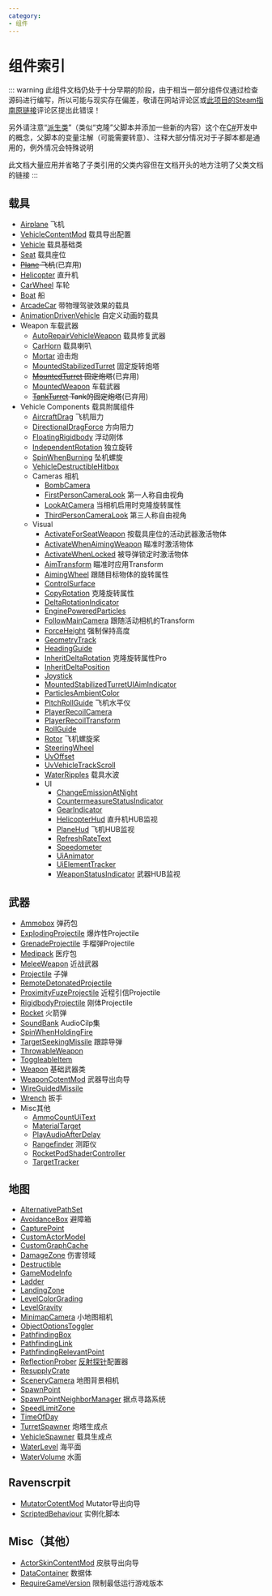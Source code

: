 ```yaml
---
category: 
- 组件
---
```


# 组件索引
::: warning
此组件文档仍处于十分早期的阶段，由于相当一部分组件仅通过检查源码进行编写，所以可能与现实存在偏差，敬请在网站评论区或[此项目的Steam指南原链接](https://steamcommunity.com/sharedfiles/filedetails/?id=2902809158)评论区提出此错误！

另外请注意“[派生类](https://www.runoob.com/csharp/csharp-inheritance.html)”（类似“克隆”父脚本并添加一些新的内容）这个在[C#](https://www.runoob.com/csharp/csharp-tutorial.html)开发中的概念，父脚本的变量注解（可能需要转意）、注释大部分情况对于子脚本都是通用的，例外情况会特殊说明

此文档大量应用并省略了子类引用的父类内容但在文档开头的地方注明了父类文档的链接
:::

## 载具
- [Airplane](./Airplane.md) 飞机
- [VehicleContentMod](./VehicleContentMod.md) 载具导出配置
- [Vehicle](./Vehicle.md) 载具基础类
- [Seat](./Seat.md) 载具座位
- ~~[Plane](./Plane.md) 飞机~~(已弃用)
- [Helicopter](./Helicopter.md) 直升机
- [CarWheel](./CarWheel.md) 车轮
- [Boat](./Boat.md) 船
- [ArcadeCar](./ArcadeCar.md) 带物理驾驶效果的载具
- [AnimationDrivenVehicle](./AnimationDrivenVehicle.md) 自定义动画的载具
- Weapon 车载武器
    - [AutoRepairVehicleWeapon](./AutoRepairVehicleWeapon.md) 载具修复武器
    - [CarHorn](./CarHorn.md) 载具喇叭
    - [Mortar](./Mortar.md) 迫击炮
    - [MountedStabilizedTurret](./MountedStabilizedTurret.md)  固定旋转炮塔
    - ~~[MountedTurret](./MountedTurret.md) 固定炮塔~~(已弃用)
    - [MountedWeapon](./MountedWeapon.md) 车载武器
    - ~~[TankTurret](./TankTurret.md) Tank的固定炮塔~~(已弃用)
- Vehicle Components 载具附属组件
    - [AircraftDrag](./AircraftDrag.md) 飞机阻力
    - [DirectionalDragForce](./DirectionalDragForce.md) 方向阻力
    - [FloatingRigidbody](./FloatingRigidbody.md) 浮动刚体
    - [IndependentRotation](./IndependentRotation.md) 独立旋转
    - [SpinWhenBurning](./SpinWhenBurning.md) 坠机螺旋
    - [VehicleDestructibleHitbox](./VehicleDestructibleHitbox.md) 
    - Cameras 相机
        - [BombCamera](./BombCamera.md)
        - [FirstPersonCameraLook](./FirstPersonCameraLook.md)  第一人称自由视角
        - [LookAtCamera](./LookAtCamera.md) 当相机启用时克隆旋转属性
        - [ThirdPersonCameraLook](./ThirdPersonCameraLook.md) 第三人称自由视角
    - Visual 
        - [ActivateForSeatWeapon](./ActivateForSeatWeapon.md) 按载具座位的活动武器激活物体
        - [ActivateWhenAimingWeapon](./ActivateWhenAimingWeapon.md) 瞄准时激活物体
        - [ActivateWhenLocked](./ActivateWhenLocked.md) 被导弹锁定时激活物体
        - [AimTransform](./AimTransform.md) 瞄准时应用Transform
        - [AimingWheel](./AimingWheel.md) 跟随目标物体的旋转属性
        - [ControlSurface](./ControlSurface.md)
        - [CopyRotation](./CopyRotation.md) 克隆旋转属性
		- [DeltaRotationIndicator](./DeltaRotationIndicator.md)
        - [EnginePoweredParticles](./EnginePoweredParticles.md)
        - [FollowMainCamera](./FollowMainCamera.md) 跟随活动相机的Transform
        - [ForceHeight](./ForceHeight.md) 强制保持高度
        - [GeometryTrack](./GeometryTrack.md)
        - [HeadingGuide](./HeadingGuide.md)
        - [InheritDeltaRotation](./InheritDeltaRotation.md) 克隆旋转属性Pro
		- [InheritDeltaPosition](./InheritDeltaPosition.md)
        - [Joystick](./Joystick.md)
        - [MountedStabilizedTurretUIAimIndicator](./MountedStabilizedTurretUIAimIndicator.md)
        - [ParticlesAmbientColor](./ParticlesAmbientColor.md)
        - [PitchRollGuide](./PitchRollGuide.md) 飞机水平仪
        - [PlayerRecoilCamera](./PlayerRecoilCamera.md)
        - [PlayerRecoilTransform](./PlayerRecoilTransform.md)
        - [RollGuide](./RollGuide.md)
        - [Rotor](./Rotor.md) 飞机螺旋桨
        - [SteeringWheel](./SteeringWheel.md)
        - [UvOffset](./UvOffset.md)
        - [UvVehicleTrackScroll](./UvVehicleTrackScroll.md)
        - [WaterRipples](./WaterRipples.md) 载具水波
        - UI
            - [ChangeEmissionAtNight](./ChangeEmissionAtNight.md)
            - [CountermeasureStatusIndicator](./CountermeasureStatusIndicator.md)
            - [GearIndicator](./GearIndicator.md)
            - [HelicopterHud](./HelicopterHud.md) 直升机HUB监视
            - [PlaneHud](./PlaneHud.md) 飞机HUB监视
            - [RefreshRateText](./RefreshRateText.md)
            - [Speedometer](./Speedometer.md)
            - [UiAnimator](./UiAnimator.md)
            - [UiElementTracker](./UiElementTracker.md)
            - [WeaponStatusIndicator](./WeaponStatusIndicator.md) 武器HUB监视

## 武器
- [Ammobox](./Ammobox.md) 弹药包
- [ExplodingProjectile](./ExplodingProjectile.md) 爆炸性Projectile
- [GrenadeProjectile](./GrenadeProjectile.md) 手榴弹Projectile
- [Medipack](./Medipack.md) 医疗包
- [MeleeWeapon](./MeleeWeapon.md) 近战武器
- [Projectile](./Projectile.md) 子弹
- [RemoteDetonatedProjectile](./RemoteDetonatedProjectile.md)
- [ProximityFuzeProjectile](./ProximityFuzeProjectile.md) 近程引信Projectile
- [RigidbodyProjectile](./RigidbodyProjectile.md) 刚体Projectile
- [Rocket](./Rocket.md) 火箭弹
- [SoundBank](./SoundBank.md)  AudioCilp集
- [SpinWhenHoldingFire](./SpinWhenHoldingFire.md)
- [TargetSeekingMissile](./TargetSeekingMissile.md) 跟踪导弹
- [ThrowableWeapon](./ThrowableWeapon.md)
- [ToggleableItem](./ToggleableItem.md)
- [Weapon](./Weapon.md) 基础武器类
- [WeaponCotentMod](./WeaponCotentMod.md) 武器导出向导
- [WireGuidedMissile](./WireGuidedMissile.md)
- [Wrench](./Wrench.md) 扳手
- Misc其他
    - [AmmoCountUiText](./AmmoCountUiText.md)
    - [MaterialTarget](./MaterialTarget.md)
    - [PlayAudioAfterDelay](./PlayAudioAfterDelay.md)
    - [Rangefinder](./Rangefinder.md) 测距仪
    - [RocketPodShaderController](./RocketPodShaderController.md)
    - [TargetTracker](./TargetTracker.md)


## 地图
- [AlternativePathSet](./AlternativePathSet.md)
- [AvoidanceBox](./AvoidanceBox.md) 避障箱
- [CapturePoint](./CapturePoint.md)
- [CustomActorModel](./CustomActorModel.md)
- [CustomGraphCache](./CustomGraphCache.md)
- [DamageZone](./DamageZone.md) 伤害领域
- [Destructible](./Destructible.md)
- [GameModeInfo](./GameModeInfo.md)
- [Ladder](./Ladder.md)
- [LandingZone](./LandingZone.md)
- [LevelColorGrading](./LevelColorGrading.md)
- [LevelGravity](./LevelGravity.md)
- [MinimapCamera](./MinimapCamera.md) 小地图相机
- [ObjectOptionsToggler](./ObjectOptionsToggler.md)
- [PathfindingBox](./PathfindingBox.md)
- [PathfindingLink](./PathfindingLink.md)
- [PathfindingRelevantPoint](./PathfindingRelevantPoint.md)
- [ReflectionProber](./ReflectionProber.md) [反射探针](https://docs.unity.cn/cn/2020.3/Manual/class-ReflectionProbe.html)配置器
- [ResupplyCrate](./ResupplyCrate.md)
- [SceneryCamera](./SceneryCamera.md) 地图背景相机
- [SpawnPoint](./SpawnPoint.md)
- [SpawnPointNeighborManager](./SpawnPointNeighborManager.md) 据点寻路系统
- [SpeedLimitZone](./SpeedLimitZone.md)
- [TimeOfDay](./TimeOfDay.md)
- [TurretSpawner](./TurretSpawner.md) 炮塔生成点
- [VehicleSpawner](./VehicleSpawner.md) 载具生成点
- [WaterLevel](./WaterLevel.md) 海平面
- [WaterVolume](./WaterVolume.md) 水面

## Ravenscrpit
- [MutatorCotentMod](./MutatorCotentMod.md) Mutator导出向导
- [ScriptedBehaviour](./ScriptedBehaviour.md) 实例化脚本

## Misc（其他）
- [ActorSkinContentMod](./ActorSkinContentMod.md) 皮肤导出向导
- [DataContainer](./DataContainer.md) 数据体
- [RequireGameVersion](./RequireGameVersion.md) 限制最低运行游戏版本
